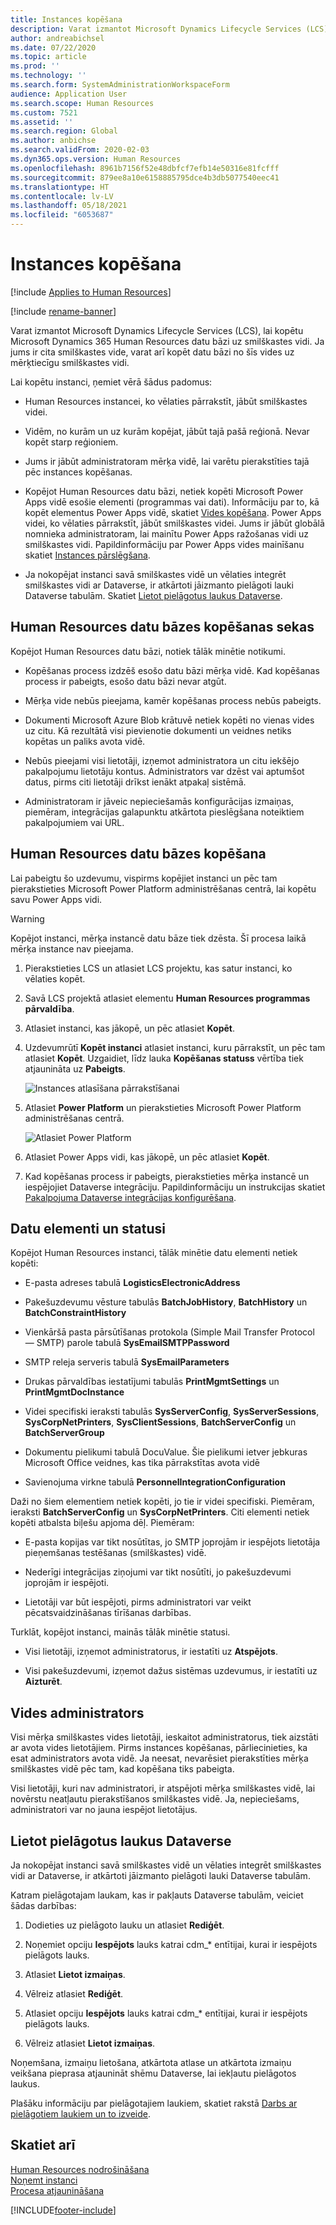 ```yaml
---
title: Instances kopēšana
description: Varat izmantot Microsoft Dynamics Lifecycle Services (LCS), lai kopētu Microsoft Dynamics 365 Human Resources datu bāzi uz smilškastes vidi.
author: andreabichsel
ms.date: 07/22/2020
ms.topic: article
ms.prod: ''
ms.technology: ''
ms.search.form: SystemAdministrationWorkspaceForm
audience: Application User
ms.search.scope: Human Resources
ms.custom: 7521
ms.assetid: ''
ms.search.region: Global
ms.author: anbichse
ms.search.validFrom: 2020-02-03
ms.dyn365.ops.version: Human Resources
ms.openlocfilehash: 8961b7156f52e48dbfcf7efb14e50316e81fcfff
ms.sourcegitcommit: 879ee8a10e6158885795dce4b3db5077540eec41
ms.translationtype: HT
ms.contentlocale: lv-LV
ms.lasthandoff: 05/18/2021
ms.locfileid: "6053687"
---
```

# <a name="copy-an-instance"></a>Instances kopēšana

[!include [Applies to Human Resources](../includes/applies-to-hr.md)]

[!include [rename-banner](~/includes/cc-data-platform-banner.md)]

Varat izmantot Microsoft Dynamics Lifecycle Services (LCS), lai kopētu Microsoft Dynamics 365 Human Resources datu bāzi uz smilškastes vidi. Ja jums ir cita smilškastes vide, varat arī kopēt datu bāzi no šīs vides uz mērķtiecīgu smilškastes vidi.

Lai kopētu instanci, ņemiet vērā šādus padomus:

- Human Resources instancei, ko vēlaties pārrakstīt, jābūt smilškastes videi.

- Vidēm, no kurām un uz kurām kopējat, jābūt tajā pašā reģionā. Nevar kopēt starp reģioniem.

- Jums ir jābūt administratoram mērķa vidē, lai varētu pierakstīties tajā pēc instances kopēšanas.

- Kopējot Human Resources datu bāzi, netiek kopēti Microsoft Power Apps vidē esošie elementi (programmas vai dati). Informāciju par to, kā kopēt elementus Power Apps vidē, skatiet [Vides kopēšana](/power-platform/admin/copy-environment). Power Apps videi, ko vēlaties pārrakstīt, jābūt smilškastes videi. Jums ir jābūt globālā nomnieka administratoram, lai mainītu Power Apps ražošanas vidi uz smilškastes vidi. Papildinformāciju par Power Apps vides mainīšanu skatiet [Instances pārslēgšana](/dynamics365/admin/switch-instance).

- Ja nokopējat instanci savā smilškastes vidē un vēlaties integrēt smilškastes vidi ar Dataverse, ir atkārtoti jāizmanto pielāgoti lauki Dataverse tabulām. Skatiet [Lietot pielāgotus laukus Dataverse](hr-admin-setup-copy-instance.md?apply-custom-fields-to-common-data-service).

## <a name="effects-of-copying-a-human-resources-database"></a>Human Resources datu bāzes kopēšanas sekas

Kopējot Human Resources datu bāzi, notiek tālāk minētie notikumi.

- Kopēšanas process izdzēš esošo datu bāzi mērķa vidē. Kad kopēšanas process ir pabeigts, esošo datu bāzi nevar atgūt.

- Mērķa vide nebūs pieejama, kamēr kopēšanas process nebūs pabeigts.

- Dokumenti Microsoft Azure Blob krātuvē netiek kopēti no vienas vides uz citu. Kā rezultātā visi pievienotie dokumenti un veidnes netiks kopētas un paliks avota vidē.

- Nebūs pieejami visi lietotāji, izņemot administratora un citu iekšējo pakalpojumu lietotāju kontus. Administrators var dzēst vai aptumšot datus, pirms citi lietotāji drīkst ienākt atpakaļ sistēmā.

- Administratoram ir jāveic nepieciešamās konfigurācijas izmaiņas, piemēram, integrācijas galapunktu atkārtota pieslēgšana noteiktiem pakalpojumiem vai URL.

## <a name="copy-the-human-resources-database"></a>Human Resources datu bāzes kopēšana

Lai pabeigtu šo uzdevumu, vispirms kopējiet instanci un pēc tam pierakstieties Microsoft Power Platform administrēšanas centrā, lai kopētu savu Power Apps vidi.

> [!WARNING]
> Kopējot instanci, mērķa instancē datu bāze tiek dzēsta. Šī procesa laikā mērķa instance nav pieejama.

1. Pierakstieties LCS un atlasiet LCS projektu, kas satur instanci, ko vēlaties kopēt.

2. Savā LCS projektā atlasiet elementu **Human Resources programmas pārvaldība**.

3. Atlasiet instanci, kas jākopē, un pēc atlasiet **Kopēt**.

4. Uzdevumrūtī **Kopēt instanci** atlasiet instanci, kuru pārrakstīt, un pēc tam atlasiet **Kopēt**. Uzgaidiet, līdz lauka **Kopēšanas statuss** vērtība tiek atjaunināta uz **Pabeigts**.

   ![[Instances atlasīšana pārrakstīšanai](./media/copy-instance-select-target-instance.png)](./media/copy-instance-select-target-instance.png)

5. Atlasiet **Power Platform** un pierakstieties Microsoft Power Platform administrēšanas centrā.

   ![[Atlasiet Power Platform](./media/copy-instance-select-power-platform.png)](./media/copy-instance-select-power-platform.png)

6. Atlasiet Power Apps vidi, kas jākopē, un pēc atlasiet **Kopēt**.

7. Kad kopēšanas process ir pabeigts, pierakstieties mērķa instancē un iespējojiet Dataverse integrāciju. Papildinformāciju un instrukcijas skatiet [Pakalpojuma Dataverse integrācijas konfigurēšana](./hr-admin-integration-common-data-service.md).

## <a name="data-elements-and-statuses"></a>Datu elementi un statusi

Kopējot Human Resources instanci, tālāk minētie datu elementi netiek kopēti:

- E-pasta adreses tabulā **LogisticsElectronicAddress**

- Pakešuzdevumu vēsture tabulās **BatchJobHistory**, **BatchHistory** un **BatchConstraintHistory**

- Vienkāršā pasta pārsūtīšanas protokola (Simple Mail Transfer Protocol — SMTP) parole tabulā **SysEmailSMTPPassword**

- SMTP releja serveris tabulā **SysEmailParameters**

- Drukas pārvaldības iestatījumi tabulās **PrintMgmtSettings** un **PrintMgmtDocInstance**

- Videi specifiski ieraksti tabulās **SysServerConfig**, **SysServerSessions**, **SysCorpNetPrinters**, **SysClientSessions**, **BatchServerConfig** un **BatchServerGroup**

- Dokumentu pielikumi tabulā DocuValue. Šie pielikumi ietver jebkuras Microsoft Office veidnes, kas tika pārrakstītas avota vidē

- Savienojuma virkne tabulā **PersonnelIntegrationConfiguration**

Daži no šiem elementiem netiek kopēti, jo tie ir videi specifiski. Piemēram, ieraksti **BatchServerConfig** un **SysCorpNetPrinters**. Citi elementi netiek kopēti atbalsta biļešu apjoma dēļ. Piemēram:

- E-pasta kopijas var tikt nosūtītas, jo SMTP joprojām ir iespējots lietotāja pieņemšanas testēšanas (smilškastes) vidē.

- Nederīgi integrācijas ziņojumi var tikt nosūtīti, jo pakešuzdevumi joprojām ir iespējoti.

- Lietotāji var būt iespējoti, pirms administratori var veikt pēcatsvaidzināšanas tīrīšanas darbības.

Turklāt, kopējot instanci, mainās tālāk minētie statusi.

- Visi lietotāji, izņemot administratorus, ir iestatīti uz **Atspējots**.

- Visi pakešuzdevumi, izņemot dažus sistēmas uzdevumus, ir iestatīti uz **Aizturēt**.

## <a name="environment-admin"></a>Vides administrators

Visi mērķa smilškastes vides lietotāji, ieskaitot administratorus, tiek aizstāti ar avota vides lietotājiem. Pirms instances kopēšanas, pārliecinieties, ka esat administrators avota vidē. Ja neesat, nevarēsiet pierakstīties mērķa smilškastes vidē pēc tam, kad kopēšana tiks pabeigta.

Visi lietotāji, kuri nav administratori, ir atspējoti mērķa smilškastes vidē, lai novērstu neatļautu pierakstīšanos smilškastes vidē. Ja, nepieciešams, administratori var no jauna iespējot lietotājus.

## <a name="apply-custom-fields-to-dataverse"></a>Lietot pielāgotus laukus Dataverse

Ja nokopējat instanci savā smilškastes vidē un vēlaties integrēt smilškastes vidi ar Dataverse, ir atkārtoti jāizmanto pielāgoti lauki Dataverse tabulām.

Katram pielāgotajam laukam, kas ir pakļauts Dataverse tabulām, veiciet šādas darbības:

1. Dodieties uz pielāgoto lauku un atlasiet **Rediģēt**.

2. Noņemiet opciju **Iespējots** lauks katrai cdm_* entītijai, kurai ir iespējots pielāgots lauks.

3. Atlasiet **Lietot izmaiņas**.

4. Vēlreiz atlasiet **Rediģēt**.

5. Atlasiet opciju **Iespējots** lauks katrai cdm_* entītijai, kurai ir iespējots pielāgots lauks.

6. Vēlreiz atlasiet **Lietot izmaiņas**.

Noņemšana, izmaiņu lietošana, atkārtota atlase un atkārtota izmaiņu veikšana pieprasa atjaunināt shēmu Dataverse, lai iekļautu pielāgotos laukus.

Plašāku informāciju par pielāgotajiem laukiem, skatiet rakstā [Darbs ar pielāgotiem laukiem un to izveide](../fin-ops-core/fin-ops/get-started/user-defined-fields.md).

## <a name="see-also"></a>Skatiet arī

[Human Resources nodrošināšana](hr-admin-setup-provision.md)</br>
[Noņemt instanci](hr-admin-setup-remove-instance.md)</br>
[Procesa atjaunināšana](hr-admin-setup-update-process.md)



[!INCLUDE[footer-include](../includes/footer-banner.md)]